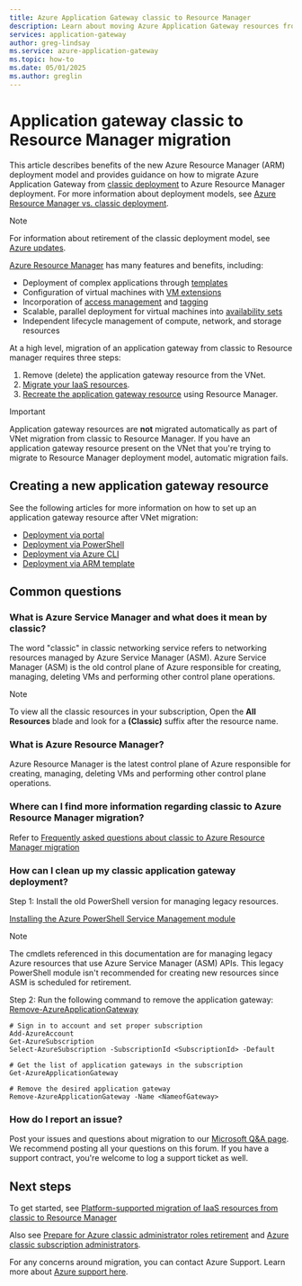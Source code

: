 ```yaml
---
title: Azure Application Gateway classic to Resource Manager
description: Learn about moving Azure Application Gateway resources from the classic deployment model to the Resource Manager deployment model.
services: application-gateway
author: greg-lindsay
ms.service: azure-application-gateway
ms.topic: how-to
ms.date: 05/01/2025
ms.author: greglin
---
```


# Application gateway classic to Resource Manager migration

This article describes benefits of the new Azure Resource Manager (ARM) deployment model and provides guidance on how to migrate Azure Application Gateway from [classic deployment](#what-is-azure-service-manager-and-what-does-it-mean-by-classic) to Azure Resource Manager deployment.  For more information about deployment models, see [Azure Resource Manager vs. classic deployment](/azure/azure-resource-manager/management/deployment-models).

> [!NOTE]
> For information about retirement of the classic deployment model, see [Azure updates](https://azure.microsoft.com/updates?id=azure-classic-resource-providers-will-be-retired-on-31-august-2024).

[Azure Resource Manager](../azure-resource-manager/management/overview.md) has many features and benefits, including:
* Deployment of complex applications through [templates](/azure/azure-resource-manager/templates/overview) 
* Configuration of virtual machines with [VM extensions](/azure/virtual-machines/extensions/overview) 
* Incorporation of [access management](/azure/role-based-access-control/) and [tagging](/azure/azure-resource-manager/management/tag-resources) 
* Scalable, parallel deployment for virtual machines into [availability sets](/azure/virtual-machines/availability-set-overview)
* Independent lifecycle management of compute, network, and storage resources

At a high level, migration of an application gateway from classic to Resource manager requires three steps:
1. Remove (delete) the application gateway resource from the VNet.
2. [Migrate your IaaS resources](/azure/virtual-machines/migration/migration-classic-resource-manager-ps).
3. [Recreate the application gateway resource](#creating-a-new-application-gateway-resource) using Resource Manager.

> [!IMPORTANT]
> Application gateway resources are **not** migrated automatically as part of VNet migration from classic to Resource Manager. If you have an application gateway resource present on the VNet that you're trying to migrate to Resource Manager deployment model, automatic migration fails.

## Creating a new application gateway resource 

See the following articles for more information on how to set up an application gateway resource after VNet migration:

* [Deployment via portal](quick-create-portal.md)
* [Deployment via PowerShell](quick-create-powershell.md)
* [Deployment via Azure CLI](quick-create-cli.md)
* [Deployment via ARM template](quick-create-template.md)

## Common questions

### What is Azure Service Manager and what does it mean by classic?

The word "classic" in classic networking service refers to networking resources managed by Azure Service Manager (ASM). Azure Service Manager (ASM) is the old control plane of Azure responsible for creating, managing, deleting VMs and performing other control plane operations.

> [!NOTE]
> To view all the classic resources in your subscription, Open the **All Resources** blade and look for a **(Classic)** suffix after the resource name.

### What is Azure Resource Manager?

Azure Resource Manager is the latest control plane of Azure responsible for creating, managing, deleting VMs and performing other control plane operations.

### Where can I find more information regarding classic to Azure Resource Manager migration?

Refer to [Frequently asked questions about classic to Azure Resource Manager migration](/azure/virtual-machines/migration-classic-resource-manager-faq)

### How can I clean up my classic application gateway deployment?

Step 1: Install the old PowerShell version for managing legacy resources.

[Installing the Azure PowerShell Service Management module](/powershell/azure/servicemanagement/install-azure-ps)

> [!NOTE]
> The cmdlets referenced in this documentation are for managing legacy Azure resources that use Azure Service Manager (ASM) APIs. This legacy PowerShell module isn't recommended for creating new resources since ASM is scheduled for retirement.

Step 2: Run the following command to remove the application gateway: [Remove-AzureApplicationGateway](/powershell/module/servicemanagement/azure/remove-azureapplicationgateway)

 ```
# Sign in to account and set proper subscription
Add-AzureAccount
Get-AzureSubscription
Select-AzureSubscription -SubscriptionId <SubscriptionId> -Default
 
# Get the list of application gateways in the subscription
Get-AzureApplicationGateway
 
# Remove the desired application gateway
Remove-AzureApplicationGateway -Name <NameofGateway>
```

### How do I report an issue?

Post your issues and questions about migration to our [Microsoft Q&A page](/answers/topics/azure-virtual-network.html). We recommend posting all your questions on this forum. If you have a support contract, you're welcome to log a support ticket as well.

## Next steps

To get started, see [Platform-supported migration of IaaS resources from classic to Resource Manager](/azure/virtual-machines/migration-classic-resource-manager-ps)

Also see [Prepare for Azure classic administrator roles retirement](/azure/cost-management-billing/manage/classic-administrator-retire?source=recommendations) and [Azure classic subscription administrators](/azure/role-based-access-control/classic-administrators?source=recommendations&tabs=azure-portal).

For any concerns around migration, you can contact Azure Support. Learn more about [Azure support here](https://azure.microsoft.com/support/options/).
